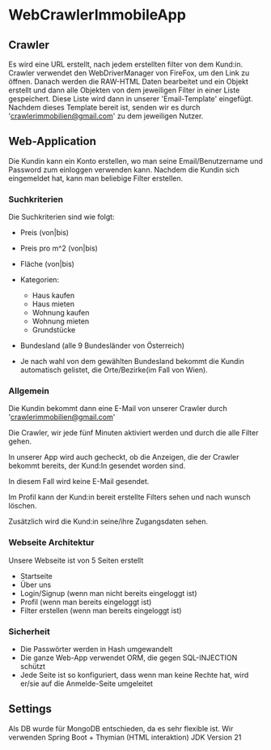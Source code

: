 # WebCrawlerImmobileApp

## Crawler

Es wird eine URL erstellt, nach jedem erstellten filter von dem Kund:in.
Crawler verwendet den WebDriverManager von FireFox, um den Link zu öffnen.
Danach werden die RAW-HTML Daten bearbeitet und ein Objekt erstellt und dann alle Objekten von dem jeweiligen Filter in einer Liste gespeichert.
Diese Liste wird dann in unserer 'Email-Template' eingefügt.
Nachdem dieses Template bereit ist, senden wir es durch 'crawlerimmobilien@gmail.com' zu dem jeweiligen Nutzer.


## Web-Application
Die Kundin kann ein Konto erstellen, wo man seine Email/Benutzername und Password zum einloggen verwenden kann.
Nachdem die Kundin sich eingemeldet hat, kann man beliebige Filter erstellen.

### Suchkriterien
Die Suchkriterien sind wie folgt:

* Preis (von|bis)
* Preis pro m^2 (von|bis)
* Fläche (von|bis)

* Kategorien:
  - Haus kaufen
  - Haus mieten
  - Wohnung kaufen
  - Wohnung mieten
  - Grundstücke

* Bundesland (alle 9 Bundesländer von Österreich)

* Je nach wahl von dem gewählten Bundesland bekommt die Kundin automatisch gelistet, die Orte/Bezirke(im Fall von Wien).


### Allgemein
Die Kundin bekommt dann eine E-Mail von unserer Crawler durch 'crawlerimmobilien@gmail.com'

Die Crawler, wir jede fünf Minuten aktiviert werden und durch die alle Filter gehen.

In unserer App wird auch gecheckt, ob die Anzeigen, die der Crawler bekommt bereits, der Kund:In gesendet worden sind.

In diesem Fall wird keine E-Mail gesendet.

Im Profil kann der Kund:in bereit erstellte Filters sehen und nach wunsch löschen.

Zusätzlich wird die Kund:in seine/ihre Zugangsdaten sehen.


### Webseite Architektur

Unsere Webseite ist von 5 Seiten erstellt

- Startseite
- Über uns
- Login/Signup (wenn man nicht bereits eingeloggt ist)
- Profil (wenn man bereits eingeloggt ist)
- Filter erstellen (wenn man bereits eingeloggt ist)

### Sicherheit

- Die Passwörter werden in Hash umgewandelt
- Die ganze Web-App verwendet ORM, die gegen SQL-INJECTION schützt
- Jede Seite ist so konfiguriert, dass wenn man keine Rechte hat, wird er/sie auf die Anmelde-Seite umgeleitet


## Settings

Als DB wurde für MongoDB entschieden, da es sehr flexible ist.
Wir verwenden Spring Boot + Thymian (HTML interaktion)
JDK Version 21



